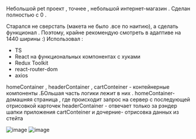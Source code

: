 Небольшой pet проект , точнее , небольшой интернет-магазин .
Сделан полностью с 0 .

Старался не сверстать (макета не было .все по наитию), а сделать функционал . Поэтому, крайне рекомендую смотреть в адаптиве на 1440 ширины :) Использовал :

- TS
- React на функциональных компонентах с хуками
- Redux Toolkit
- react-router-dom
- axios

homeContainer , headerContainer , cartConteiner - контейнерные компоненты .БОльшая часть логики лежит в них .
homeContainer- домашняя страница , где происходит запрос на сервер с последующей отрисовкой карточек
headerContainer - отвечает только за рэндер шапки приложения
cartConteiner и дочерние- отрисовка данных из стейта

![image](https://user-images.githubusercontent.com/97777490/183833400-1823a9a0-7c0f-446e-8d94-55a829e10a46.png)
![image](https://user-images.githubusercontent.com/97777490/183833437-95f4921d-38e8-49d7-bf9b-53f01c51cbcc.png)
